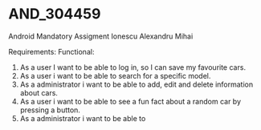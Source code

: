 # AND_304459
Android Mandatory Assigment Ionescu Alexandru Mihai


Requirements:
Functional:
1. As a user I want to be able to log in, so I can save my favourite cars.
2. As a user i want to be able to search for a specific model.
3. As a administrator i want to be able to add, edit and delete information about cars.
4. As a user i want to be able to see a fun fact about a random car by pressing a button.
5. As a administrator i want to be able to 
